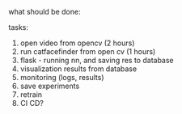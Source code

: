 what should be done:

tasks:
1. open video from opencv (2 hours)
2. run catfacefinder from open cv (1 hours)
3. flask - running nn, and saving res to database
4. visualization results from database
5. monitoring (logs, results)
6. save experiments
7. retrain
8. CI CD?